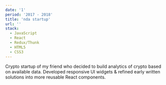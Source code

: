 ```yaml
---
date: '1'
period: '2017 - 2018'
title: 'nda startup'
url: ''
stack:
  - JavaScript
  - React
  - Redux/Thunk
  - HTML5
  - CSS3
---
```


Crypto startup of my friend who decided to build analytics of crypto based on available data. Developed responsive UI widgets & refined early written solutions into more reusable React components.